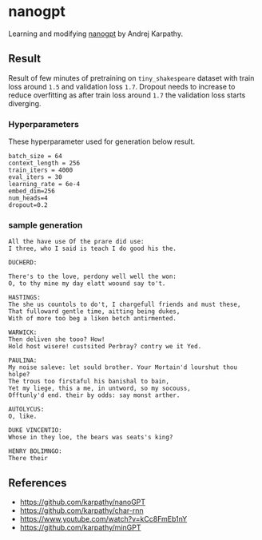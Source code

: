 # nanogpt
Learning and modifying [nanogpt](https://github.com/karpathy/nanoGPT) by Andrej Karpathy.

## Result

Result of few minutes of pretraining on `tiny_shakespeare` dataset with train loss around `1.5` and validation loss `1.7`. Dropout needs to increase to reduce overfitting as after train loss around `1.7` the validation loss starts diverging. 

### Hyperparameters

These hyperparameter used for generation below result.

```
batch_size = 64
context_length = 256
train_iters = 4000
eval_iters = 30
learning_rate = 6e-4
embed_dim=256
num_heads=4
dropout=0.2
```

### sample generation

```
All the have use Of the prare did use:
I three, who I said is teach I do good his the.

DUCHERD:

There's to the love, perdony well well the won:
O, to thy mine my day elatt woound say to't.

HASTINGS:
The she us countols to do't, I chargefull friends and must these,
That fulloward gentle time, aitting being dukes,
With of more too beg a liken betch antirmented.

WARWICK:
Then deliven she tooo? How!
Hold host wisere! custsited Perbray? contry we it Yed.

PAULINA:
My noise saleve: let sould brother. Your Mortain'd lourshut thou holpe?
The trous too firstaful his banishal to bain,
Yet my liege, this a me, in untword, so my socouss,
Offtunly'd end. their by odds: say monst arther.

AUTOLYCUS:
O, like.

DUKE VINCENTIO:
Whose in they loe, the bears was seats's king?

HENRY BOLIMNGO:
There their
```



## References
- https://github.com/karpathy/nanoGPT
- https://github.com/karpathy/char-rnn
- https://www.youtube.com/watch?v=kCc8FmEb1nY
- https://github.com/karpathy/minGPT
